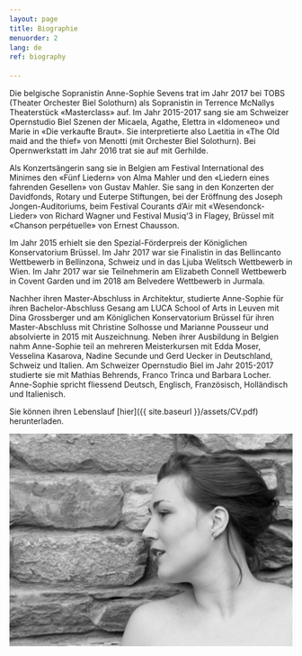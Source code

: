 ```yaml
---
layout: page
title: Biographie
menuorder: 2
lang: de
ref: biography

---
```

Die belgische Sopranistin Anne-Sophie Sevens trat im Jahr 2017 bei TOBS (Theater Orchester Biel Solothurn) als Sopranistin in Terrence McNallys Theaterstück «Masterclass» auf. Im Jahr 2015-2017 sang sie am Schweizer Opernstudio Biel Szenen der Micaela, Agathe, Elettra in «Idomeneo» und Marie in «Die verkaufte Braut». Sie interpretierte also Laetitia in «The Old maid and the thief» von Menotti (mit Orchester Biel Solothurn). Bei Opernwerkstatt im Jahr 2016 trat sie auf mit Gerhilde. 

Als Konzertsängerin sang sie in Belgien am Festival International des Minimes den «Fünf Liedern» von Alma Mahler und den «Liedern eines fahrenden Gesellen» von Gustav Mahler. Sie sang in den Konzerten der Davidfonds, Rotary und Euterpe Stiftungen, bei der Eröffnung des Joseph Jongen-Auditoriums, beim Festival Courants d’Air mit «Wesendonck-Lieder» von Richard Wagner und Festival Musiq‘3 in Flagey, Brüssel mit «Chanson perpétuelle» von Ernest Chausson. 

Im Jahr 2015 erhielt sie den Spezial-Förderpreis der Königlichen Konservatorium Brüssel. Im Jahr 2017 war sie Finalistin in das Bellincanto Wettbewerb in Bellinzona, Schweiz und in das Ljuba Welitsch Wettbewerb in Wien. Im Jahr 2017 war sie Teilnehmerin am Elizabeth Connell Wettbewerb in Covent Garden und im 2018 am Belvedere Wettbewerb in Jurmala.

Nachher ihren Master-Abschluss in Architektur, studierte Anne-Sophie für ihren Bachelor-Abschluss Gesang am LUCA School of Arts in Leuven mit Dina Grossberger und am Königlichen Konservatorium Brüssel für ihren Master-Abschluss mit Christine Solhosse und Marianne Pousseur und absolvierte in 2015 mit Auszeichnung. Neben ihrer Ausbildung in Belgien nahm Anne-Sophie teil an mehreren Meisterkursen mit Edda Moser, Vesselina Kasarova, Nadine Secunde und Gerd Uecker in Deutschland, Schweiz und Italien. Am Schweizer Opernstudio Biel im Jahr 2015-2017 studierte sie mit Mathias Behrends, Franco Trinca und Barbara Locher. 
Anne-Sophie spricht fliessend Deutsch, Englisch, Französisch, Holländisch und Italienisch.

Sie können ihren Lebenslauf [hier]({{ site.baseurl }}/assets/CV.pdf) herunterladen.


![](assets/a2.jpg)
